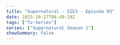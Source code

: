 ```yaml
---
title: "Supernatural - S1E3 - Episode 03"
date: 2023-10-27T06:49:19Z
tags: ["Tv-Series"]
series: ["Supernatural Season 1"]
showSummary: false
---
```


  <mux-player stream-type="on-demand"
  src="https://kp3d-my.sharepoint.com/personal/ryoo_kp3d_onmicrosoft_com/_layouts/15/download.aspx?share=EUmPE0xtmeVDrjPM3oAIytMB6sf8hHEr2vXWmKdXIL0daQ" prefer-playback="mse" controls>
  </mux-player>
  
  
  <script src="https://cdn.jsdelivr.net/npm/@mux/mux-player"></script>
  
 <script type="application/ld+json">
 {
  "@context": "https://schema.org/",
  "@type": "VideoObject",
  "name": "Supernatural - S1E3 - Episode 03",
  "contentUrl": "https://stream.mux.com/nW7Ve02O700xKQy02Kz00fFOoGzQgh7rtT01huDcL6ic8SWw.m3u8",
  "thumbnailUrl": "https://www.themoviedb.org/t/p/original/rTS409d3GgcPDjdc9ut2khzHDp3.jpg?width=314&fit_mode=preserve&time=25",
  "uploadDate": "2023-10-27T06:49:19Z",
}

</script>